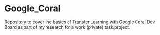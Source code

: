 # Google_Coral

Repository to cover the basics of Transfer Learning with Google Coral Dev Board as part of my research for a work (private) task/project.
